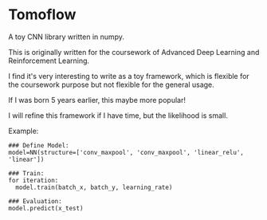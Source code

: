 # Tomoflow
A toy CNN library written in numpy.

This is originally written for the coursework of Advanced Deep Learning and Reinforcement Learning.

I find it's very interesting to write as a toy framework, which is flexible for the coursework purpose but not flexible for the general usage.

If I was born 5 years earlier, this maybe more popular! 

I will refine this framework if I have time, but the likelihood is small.

Example:
```
### Define Model:
model=NN(structure=['conv_maxpool', 'conv_maxpool', 'linear_relu', 'linear'])

### Train:
for iteration:
  model.train(batch_x, batch_y, learning_rate)
    
### Evaluation:
model.predict(x_test)
```




